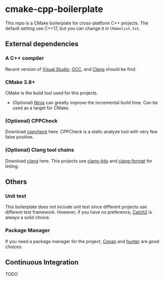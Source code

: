 # cmake-cpp-boilerplate
This repo is a CMake boilerplate for cross-platform C++ projects. The default setting use C++17, but you can change it in `CMakelist.txt`.

## External dependencies
### A C++ compiler
Recent version of [Visual Studio](https://www.visualstudio.com/), [GCC](https://gcc.gnu.org/), and [Clang](https://clang.llvm.org/) should be find.

### CMake 3.8+
CMake is the build tool used for this projects.
- (Optional) [Ninja](https://ninja-build.org/) can greatly improve the incremental build time. Can be used as a target for CMake.

### (Optional) CPPCheck
Download [cppcheck](https://sourceforge.net/projects/cppcheck/) here. CPPCheck is a static analyze tool with very few false positive.

### (Optional) Clang tool chains
Download [clang](http://releases.llvm.org/download.html) here. This projects use [clang-tidy](http://clang.llvm.org/extra/clang-tidy/) and [clang-format](https://clang.llvm.org/docs/ClangFormat.html) for linting.

## Others
### Unit test
This boilerplate does not include unit test since different projects use different test framework. However, if you have no preference, [Catch2](https://github.com/catchorg/Catch2) is always a solid choice.

### Package Manager
If you need a package manager for the project, [Conan](https://conan.io/) and [hunter](https://github.com/ruslo/hunter) are good choices.

## Continuous Integration
TODO

